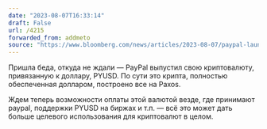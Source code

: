 ```yaml
---
date: "2023-08-07T16:33:14"
draft: False
url: /4215
forwarded_from: addmeto
source: "https://www.bloomberg.com/news/articles/2023-08-07/paypal-launches-us-dollar-stablecoin-pyusd-for-payments-transfers"
---
```


Пришла беда,  откуда не ждали — PayPal выпустил свою криптовалюту, привязанную к доллару, PYUSD. По сути это крипта, полностью обеспеченная долларом, построено все на Paxos.

Ждем теперь возможности оплаты этой валютой везде, где принимают paypal, поддержки PYUSD на биржах и т.п. — всё это может дать больше целевого использования для криптовалют в целом.

